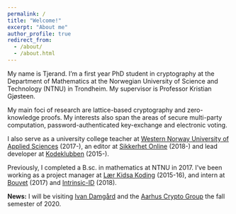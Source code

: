 ```yaml
---
permalink: /
title: "Welcome!"
excerpt: "About me"
author_profile: true
redirect_from:
  - /about/
  - /about.html
---
```


My name is Tjerand. I’m a first year PhD student in cryptography at the Department of Mathematics at the Norwegian University of Science and Technology (NTNU) in Trondheim. My supervisor is Professor Kristian Gjøsteen.

My main foci of research are lattice-based cryptography and zero-knowledge proofs. My interests also span the areas of secure multi-party computation, password-authenticated key-exchange and electronic voting.

 I also serve as a university college teacher at [Western Norway University of Applied Sciences](https://www.hvl.no/en) (2017-), an editor at [Sikkerhet Online](https://www.sikkerhet.online/author/tjerand-silde) (2018-) and lead developer at [Kodeklubben](http://oppgaver.kidsakoder.no) (2015-).

 Previously, I completed a B.sc. in mathematics at NTNU in 2017. I've been working as a project manager at [Lær Kidsa Koding](https://www.kidsakoder.no) (2015-16), and intern at [Bouvet](https://en.bouvet.no) (2017) and [Intrinsic-ID](https://www.intrinsic-id.com) (2018).

 **News:** I will be visiting [Ivan Damgård](https://users-cs.au.dk/~ivan) and the [Aarhus Crypto Group](https://cs.au.dk/research/cryptography-and-security) the fall semester of 2020.
